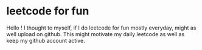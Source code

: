 # leetcode for fun

Hello !
I thought to myself, if I do leetcode for fun mostly everyday, might as well upload on github. This might motivate my daily leetcode as well as keep my github account active.